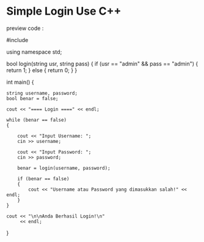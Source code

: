 # Simple Login Use C++

preview code :

#include <iostream>

using namespace std;

bool login(string usr, string pass)
{
    if (usr == "admin" && pass == "admin")
    {
        return 1;
    }
    else
    {
        return 0;
    }
}

int main()
{

    string username, password;
    bool benar = false;

    cout << "==== Login ====" << endl;

    while (benar == false)
    {

        cout << "Input Username: ";
        cin >> username;

        cout << "Input Password: ";
        cin >> password;

        benar = login(username, password);

        if (benar == false)
        {
            cout << "Username atau Password yang dimasukkan salah!" << endl;
        }
    }

    cout << "\n\nAnda Berhasil Login!\n"
         << endl;
}
